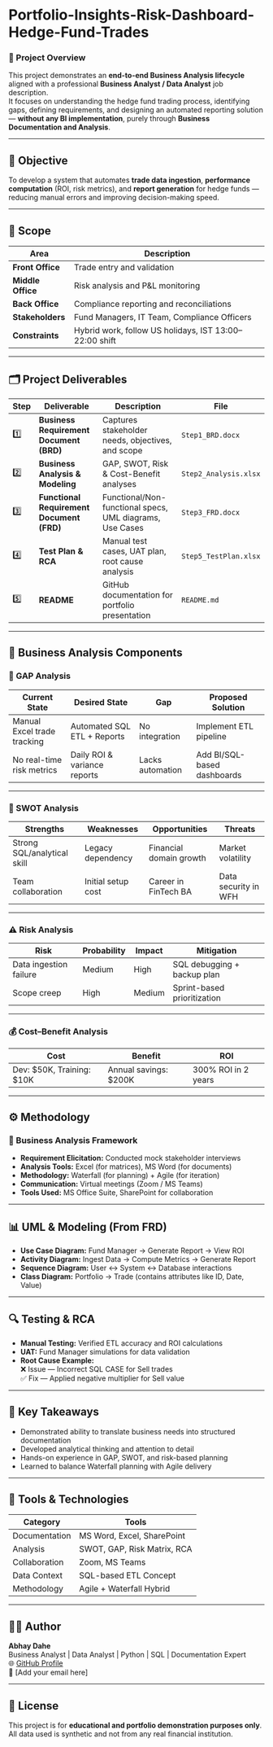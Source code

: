 # Portfolio-Insights-Risk-Dashboard-Hedge-Fund-Trades


### 🎯 Project Overview
This project demonstrates an **end-to-end Business Analysis lifecycle** aligned with a professional **Business Analyst / Data Analyst** job description.  
It focuses on understanding the hedge fund trading process, identifying gaps, defining requirements, and designing an automated reporting solution — **without any BI implementation**, purely through **Business Documentation and Analysis**.

---

## 🧩 Objective
To develop a system that automates **trade data ingestion**, **performance computation** (ROI, risk metrics), and **report generation** for hedge funds — reducing manual errors and improving decision-making speed.

---

## 🧠 Scope
| Area | Description |
|------|--------------|
| **Front Office** | Trade entry and validation |
| **Middle Office** | Risk analysis and P&L monitoring |
| **Back Office** | Compliance reporting and reconciliations |
| **Stakeholders** | Fund Managers, IT Team, Compliance Officers |
| **Constraints** | Hybrid work, follow US holidays, IST 13:00–22:00 shift |

---

## 🗂️ Project Deliverables

| Step | Deliverable | Description | File |
|------|--------------|--------------|------|
| 1️⃣ | **Business Requirement Document (BRD)** | Captures stakeholder needs, objectives, and scope | `Step1_BRD.docx` |
| 2️⃣ | **Business Analysis & Modeling** | GAP, SWOT, Risk & Cost-Benefit analyses | `Step2_Analysis.xlsx` |
| 3️⃣ | **Functional Requirement Document (FRD)** | Functional/Non-functional specs, UML diagrams, Use Cases | `Step3_FRD.docx` |
| 4️⃣ | **Test Plan & RCA** | Manual test cases, UAT plan, root cause analysis | `Step5_TestPlan.xlsx` |
| 5️⃣ | **README** | GitHub documentation for portfolio presentation | `README.md` |

---

## 🧮 Business Analysis Components

### 🧠 GAP Analysis
| Current State | Desired State | Gap | Proposed Solution |
|----------------|---------------|-----|-------------------|
| Manual Excel trade tracking | Automated SQL ETL + Reports | No integration | Implement ETL pipeline |
| No real-time risk metrics | Daily ROI & variance reports | Lacks automation | Add BI/SQL-based dashboards |

---

### 💪 SWOT Analysis
| Strengths | Weaknesses | Opportunities | Threats |
|------------|-------------|----------------|----------|
| Strong SQL/analytical skill | Legacy dependency | Financial domain growth | Market volatility |
| Team collaboration | Initial setup cost | Career in FinTech BA | Data security in WFH |

---

### ⚠️ Risk Analysis
| Risk | Probability | Impact | Mitigation |
|-------|--------------|---------|-------------|
| Data ingestion failure | Medium | High | SQL debugging + backup plan |
| Scope creep | High | Medium | Sprint-based prioritization |

---

### 💰 Cost–Benefit Analysis
| Cost | Benefit | ROI |
|------|----------|------|
| Dev: $50K, Training: $10K | Annual savings: $200K | 300% ROI in 2 years |

---

## ⚙️ Methodology

### 💼 Business Analysis Framework
- **Requirement Elicitation:** Conducted mock stakeholder interviews
- **Analysis Tools:** Excel (for matrices), MS Word (for documents)
- **Methodology:** Waterfall (for planning) + Agile (for iteration)
- **Communication:** Virtual meetings (Zoom / MS Teams)
- **Tools Used:** MS Office Suite, SharePoint for collaboration

---

## 📊 UML & Modeling (From FRD)
- **Use Case Diagram:** Fund Manager → Generate Report → View ROI  
- **Activity Diagram:** Ingest Data → Compute Metrics → Generate Report  
- **Sequence Diagram:** User ↔ System ↔ Database interactions  
- **Class Diagram:** Portfolio → Trade (contains attributes like ID, Date, Value)

---

## 🔍 Testing & RCA
- **Manual Testing:** Verified ETL accuracy and ROI calculations
- **UAT:** Fund Manager simulations for data validation
- **Root Cause Example:**  
  ❌ Issue — Incorrect SQL CASE for Sell trades  
  ✅ Fix — Applied negative multiplier for Sell value  

---

## 🧾 Key Takeaways
- Demonstrated ability to translate business needs into structured documentation  
- Developed analytical thinking and attention to detail  
- Hands-on experience in GAP, SWOT, and risk-based planning  
- Learned to balance Waterfall planning with Agile delivery  

---

## 🧰 Tools & Technologies
| Category | Tools |
|-----------|-------|
| Documentation | MS Word, Excel, SharePoint |
| Analysis | SWOT, GAP, Risk Matrix, RCA |
| Collaboration | Zoom, MS Teams |
| Data Context | SQL-based ETL Concept |
| Methodology | Agile + Waterfall Hybrid |

---

## 🧑‍💻 Author
**Abhay Dahe**  
Business Analyst | Data Analyst | Python | SQL | Documentation Expert  
🌐 [GitHub Profile](https://github.com/Abhaydahe)  
📧 [Add your email here]

---

## 📜 License
This project is for **educational and portfolio demonstration purposes only**.  
All data used is synthetic and not from any real financial institution.
